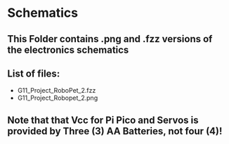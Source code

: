 # Schematics

## This Folder contains .png and .fzz versions of the electronics schematics

## List of files:

* G11_Project_RoboPet_2.fzz
* G11_Project_Robopet_2.png

## Note that that Vcc for Pi Pico and Servos is provided by **Three** (**3**) AA Batteries, not four (4)!

